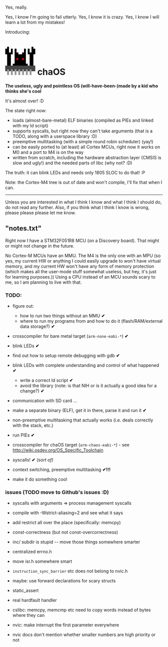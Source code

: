 Yes, really.

Yes, I know I'm going to fail utterly. Yes, I know it is crazy. Yes, I know I will learn a lot from my mistakes!

Introducing:

![chaOS logo](https://github.com/anotherkamila/chaOS/raw/master/logo-large.png) chaOS
=====================================================================================

**The useless, ugly and pointless OS (will-have-been-)made by a kid who thinks she's cool**

It's almost over! :D

The state right now:

- loads (almost-bare-metal) ELF binaries (compiled as PIEs and linked with my ld script)
- supports syscalls, but right now they can't take arguments (that is a TODO, along with a userspace library :D)
- preemptive multitasking (with a simple round robin scheduler) (yay!)
- can be easily ported to (at least) all Cortex MCUs, right now it works on M0 and a port to M4 is on the way
- written from scratch, including the hardware abstraction layer (CMSIS is slow and ugly!) and the needed parts of libc (why not? :D)

The truth: it can blink LEDs and needs only 1805 SLOC to do that! :P

Note: the Cortex-M4 tree is out of date and won't compile, I'll fix that when I can.

----------------------------------------------------------------------------

Unless you are interested in what I think I know and what I think I should do, do not read any further. Also, if you think what I think I know is wrong, please please please let me know.

"notes.txt"
-----------

Right now I have a STM32F051R8 MCU (on a Discovery board). That might or might not change in the future.

No Cortex-M MCUs have an MMU. The M4 is the only one with an MPU (so yes, my current HW or anything I could easily upgrade to won't have virtual memory, and my current HW won't have any form of memory protection (which makes all the user-mode stuff somewhat useless, but hey, it's just for learning purposes.)) Using a CPU instead of an MCU sounds scary to me, so I am planning to live with that.

### TODO:

 - figure out:
   - how to run two things without an MMU  **✔**
   - where to run my programs from and how to do it (flash/RAM/external data storage?)  **✔**
 - crosscompiler for bare metal target (`arm-none-eabi-*`)  **✔**
 - blink LEDs  **✔**
 - find out how to setup remote debugging with gdb  **✔**
 - blink LEDs with complete understanding and control of what happened  **✔**
   - write a correct ld script  **✔**
   - avoid the library (note: is that NIH or is it actually a good idea for a change?)  **✔**
 - communication with SD card
...

 - make a separate binary (ELF), get it in there, parse it and run it  **✔**
 - non-preemptive multitasking that actually works (i.e. deals correctly with the stack, etc.)
 - run PIEs  **✔**
 - crosscompiler for chaOS target (`arm-chaos-eabi-*`) - see http://wiki.osdev.org/OS_Specific_Toolchain
 - syscalls!  **✔** *(sort of)*
 - context switching, preemptive multitasking **✔!!!**
 - make it do something cool

### issues (TODO move to Github's issues :D)

- syscalls with arguments => process management syscalls
- compile with -Wstrict-aliasing=2 and see what it says
- add restrict all over the place (specifically: memcpy)
- const-correctness (but not const-overcorrectness)
- inc/ subdir is stupid -- move those things somewhere smarter
- centralized errno.h
- move isr.h somewhere smart
- `instruction_sync_barrier` etc does not belong to nvic.h
- maybe: use forward declarations for scary structs
- static_assert
- real hardfault handler
- cslibc: memcpy, memcmp etc need to copy words instead of bytes where they can

- nvic: make interrupt the first parameter everywhere
- nvic docs don't mention whether smaller numbers are high priority or not
